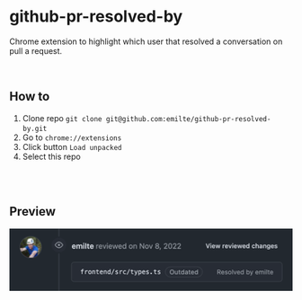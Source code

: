 # github-pr-resolved-by

Chrome extension to highlight which user that resolved a conversation on pull a request.

<br>

## How to
1. Clone repo `git clone git@github.com:emilte/github-pr-resolved-by.git`
2. Go to `chrome://extensions`
3. Click button `Load unpacked`
4. Select this repo

<br>
<br>

## Preview

![Resolved thread by emilte example](assets/resolved.png)